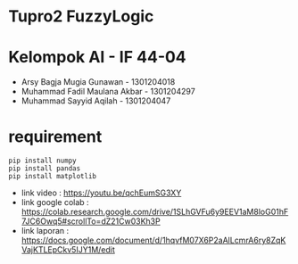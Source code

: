 # Tupro2 FuzzyLogic

# Kelompok AI - IF 44-04


*   Arsy Bagja Mugia Gunawan - 1301204018
*   Muhammad Fadil Maulana Akbar - 1301204297
*   Muhammad Sayyid Aqilah - 1301204047

# requirement 
```
pip install numpy 
pip install pandas
pip install matplotlib 
```

* link video : https://youtu.be/qchEumSG3XY 
* link google colab : https://colab.research.google.com/drive/1SLhGVFu6y9EEV1aM8loG01hF7JC6Owq5#scrollTo=dZ21Cw03Kh3P
* link laporan : https://docs.google.com/document/d/1hqvfM07X6P2aAlLcmrA6ry8ZqKVajKTLEpCkv5IJY1M/edit

